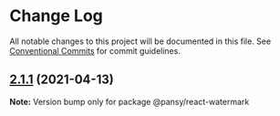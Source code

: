 # Change Log

All notable changes to this project will be documented in this file.
See [Conventional Commits](https://conventionalcommits.org) for commit guidelines.

## [2.1.1](https://github.com/pansyjs/react-components/compare/@pansy/react-watermark@2.1.0...@pansy/react-watermark@2.1.1) (2021-04-13)

**Note:** Version bump only for package @pansy/react-watermark
